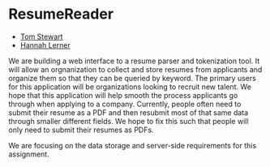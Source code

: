 # ResumeReader
<ul>
  <li><a href  = https://github.com/toin123/ResumeReader/blob/master/team/Thomas_Stewart/TomStewart.md>Tom Stewart</a>
  </li>
  <li><a href  = https://github.com/toin123/ResumeReader/blob/master/team/Hannah_Lerner/Hannah_Lerner.md>Hannah Lerner</a>
  </li>
</ul>
We are building a web interface to a resume parser and tokenization tool. It will allow an orgnanization to collect and store resumes from applicants and organize them so that they can be queried by keyword. The primary users for this application will be organizations looking to recruit new talent. We hope that this application will help smooth the process applicants go through when applying to a company. Currently, people often need to submit their resume as a PDF and then resubmit most of that same data through smaller different fields. We hope to fix this such that people will only need to submit their resumes as PDFs.

We are focusing on the data storage and server-side requirements for this assignment.
